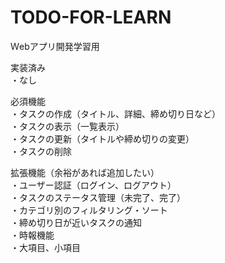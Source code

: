 # TODO-FOR-LEARN
Ｗebアプリ開発学習用

実装済み  
・なし  

必須機能  
・タスクの作成（タイトル、詳細、締め切り日など）  
・タスクの表示（一覧表示）  
・タスクの更新（タイトルや締め切りの変更）  
・タスクの削除  

拡張機能（余裕があれば追加したい）  
・ユーザー認証（ログイン、ログアウト）  
・タスクのステータス管理（未完了、完了）  
・カテゴリ別のフィルタリング・ソート  
・締め切り日が近いタスクの通知  
・時報機能  
・大項目、小項目  
